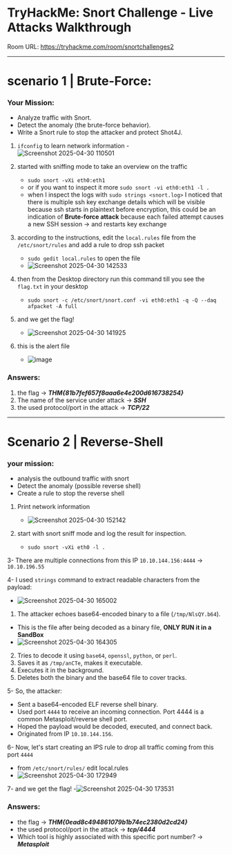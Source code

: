 # TryHackMe: Snort Challenge - Live Attacks Walkthrough

Room URL: https://tryhackme.com/room/snortchallenges2

---
# scenario 1 | Brute-Force:

### Your Mission:

- Analyze traffic with Snort.
- Detect the anomaly (the brute-force behavior).
- Write a Snort rule to stop the attacker and protect Shot4J.


1. `ifconfig` to learn network information
   -![Screenshot 2025-04-30 110501](https://github.com/user-attachments/assets/03d0cb09-1514-4343-8552-74b9374e345c)
  

2. started with sniffing mode to take an overview on the traffic  
    - `sudo snort -vXi eth0:eth1`
    - or if you want to inspect it more `sudo snort -vi eth0:eth1 -l .`
    - when I inspect the logs with `sudo strings <snort.log>` I noticed that there is multiple ssh key exchange details which will be visible because ssh starts in plaintext before encryption, this could be an indication of **Brute-force attack** because each failed attempt causes a new SSH session -> and restarts key exchange
3. according to the instructions, edit the `local.rules` file from the `/etc/snort/rules` and add a rule to drop ssh packet
   - `sudo gedit local.rules` to open the file
   - ![Screenshot 2025-04-30 142533](https://github.com/user-attachments/assets/94bb16a8-0d1d-415b-94dc-bb6ec2ea01d4)

4. then from the Desktop directory run this command till you see the `flag.txt` in your desktop
    - `sudo snort -c /etc/snort/snort.conf -vi eth0:eth1 -q -Q --daq afpacket -A full`
    
5. and we get the flag!
   - ![Screenshot 2025-04-30 141925](https://github.com/user-attachments/assets/dba98a7a-bece-4199-9607-287b85c714cf)

6. this is the alert file
   - ![image](https://github.com/user-attachments/assets/9c2caf3a-123c-4d08-a6a6-befdba93af14)

### Answers:

1. the flag -> ***THM{81b7fef657f8aaa6e4e200d616738254}***
2. The name of the service under attack -> ***SSH***
3. the used protocol/port in the attack -> ***TCP/22***


--- 
# Scenario 2 | Reverse-Shell



### your mission:

- analysis the outbound traffic with snort
- Detect the anomaly (possible reverse shell)
- Create a rule to stop the reverse shell


1. Print network information
   - ![Screenshot 2025-04-30 152142](https://github.com/user-attachments/assets/032d4f63-953a-464c-9786-0035dc32c1b5)

2. start with snort sniff mode and log the result for inspection. 
   - `sudo snort -vXi eth0 -l .`

3- There are multiple connections from this IP `10.10.144.156:4444` -> `10.10.196.55`

4- I used `strings` command to extract readable characters from the payload: 
   - ![Screenshot 2025-04-30 165002](https://github.com/user-attachments/assets/2e31c733-01fe-4e54-8334-c95b64592409)

   1. The attacker echoes base64-encoded binary to a file (`/tmp/NlsQY.b64`).
   - This is the file after being decoded as a binary file, **ONLY RUN it in a SandBox**
   - ![Screenshot 2025-04-30 164305](https://github.com/user-attachments/assets/ebc97ca6-d1d8-441d-8e2c-82f6a3c985cd)

   2. Tries to decode it using `base64`, `openssl`, `python`, or `perl`.
   3. Saves it as `/tmp/anCTe`, makes it executable.
   4. Executes it in the background.
   5. Deletes both the binary and the base64 file to cover tracks.


5- So, the attacker:
   - Sent a base64-encoded ELF reverse shell binary.
   - Used port `4444` to receive an incoming connection. Port 4444 is a common Metasploit/reverse shell port.
   - Hoped the payload would be decoded, executed, and connect back.
   - Originated from IP `10.10.144.156`.

6- Now, let's start creating an IPS rule to drop all traffic coming from this port `4444`
   - from `/etc/snort/rules/` edit local.rules
   - ![Screenshot 2025-04-30 172949](https://github.com/user-attachments/assets/9fedb51d-ba70-444f-aac3-a61f97640918)


7- and we get the flag!
  -![Screenshot 2025-04-30 173531](https://github.com/user-attachments/assets/a3f1c741-2089-4de4-a5c9-88161eef3400)


### Answers:

- the flag -> ***THM{0ead8c494861079b1b74ec2380d2cd24}***
- the used protocol/port in the attack -> ***tcp/4444***
- Which tool is highly associated with this specific port number? -> ***Metasploit***
